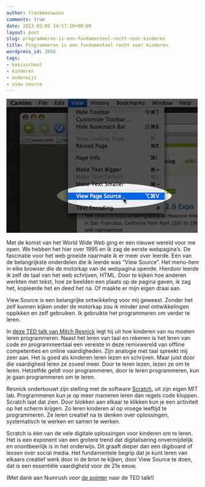 ```yaml
---
author: frankmeeuwsen
comments: true
date: 2013-02-05 14:57:10+00:00
layout: post
slug: programmeren-is-een-fundamenteel-recht-voor-kinderen
title: Programmeren is een fundamenteel recht voor kinderen.
wordpress_id: 2856
tags:
- basisschool
- kinderen
- onderwijs
- view source
---
```


![viewsource](../images/uploadimages/viewsource.png)

Met de komst van het World Wide Web ging er een nieuwe wereld voor me open. We hebben het hier over 1995 en ik zag de eerste webpagina’s. De fascinatie voor het web groeide naarmate ik er meer over leerde. Eén van de belangrijkste onderdelen die ik leerde was “View Source”. Het menu-item in elke browser die de motorkap van de webpagina opende. Hierdoor leerde ik zelf de taal van het web schrijven, HTML. Door te kijken hoe anderen werkten met tekst, hoe ze beelden een plaats op de pagina gaven, ik zag het, kopieerde het en deed het na. Of maakte er mijn eigen draai aan.

View Source is een belangrijke ontwikkeling voor mij geweest. Zonder het zelf kunnen kijken onder de motorkap zou ik minder snel ontwikkelingen oppikken en zelf gebruiken. Ik gebruikte het programmeren om verder te leren.

In [deze TED talk van Mitch Resnick](http://www.ted.com/talks/mitch_resnick_let_s_teach_kids_to_code.html) legt hij uit hoe kinderen van nu moeten leren programmeren. Naast het leren van taal en rekenen is het leren van code en programmeertaal een vereiste in deze remixwereld van offline competenties en online vaardigheden. Zijn analogie met taal spreekt mij zeer aan. Het is goed als kinderen leren lezen en schrijven. Maar juist door die vaardigheid leren ze zoveel meer. Door te leren lezen, lezen ze om te leren. Hetzelfde geldt voor programmeren, door te leren programmeren, kun je gaan programmeren om te leren.

Resnick onderbouwt zijn stelling met de software [Scratch](http://beta.scratch.mit.edu/), uit zijn eigen MIT lab. Programmeren kun je op meer manieren leren dan regels code kloppen. Scratch laat dat zien. Door blokken aan elkaar te klikken kun je een activiteit op het scherm krijgen. Zo leren kinderen al op vroege leeftijd te programmeren. Ze leren creatief na te denken over oplossingen, systematisch te werken en samen te werken.

Scratch is één van de vele digitale oplossingen voor kinderen om te leren. Het is een exponent van een grotere trend dat digitalisering onvermijdelijk en onontbeerlijk is in het onderwijs. Dit graaft dieper dan een digiboard of lessen over social media. Het fundamentele begrip dat je kunt leren van elkaars creatief werk door in de bron te kijken, door View Source te doen, dat is een essentiële vaardigheid voor de 21e eeuw.

(Met dank aan Numrush voor [de pointer](http://numrush.nl/2013/02/01/digital-natives-moeten-naast-lezen-ook-leren-schrijven-met-technologie/) naar de TED talk!)
